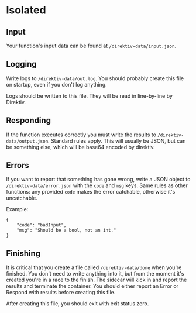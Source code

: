 # Isolated

## Input

Your function's input data can be found at `/direktiv-data/input.json`. 

## Logging 

Write logs to `/direktiv-data/out.log`. You should probably create this file on startup, even if you don't log anything.

Logs should be written to this file. They will be read in line-by-line by Direktiv.

## Responding 

If the function executes correctly you must write the results to `/direktiv-data/output.json`. Standard rules apply. This will usually be JSON, but can be something else, which will be base64 encoded by direktiv.

## Errors

If you want to report that something has gone wrong, write a JSON object to `/direktiv-data/error.json` with the `code` and `msg` keys. Same rules as other functions: any provided `code` makes the error catchable, otherwise it's uncatchable. 

Example:

```
{
	"code": "badInput",
	"msg": "Should be a bool, not an int."
}
```

## Finishing

It is critical that you create a file called `/direktiv-data/done` when you're finished. You don't need to write anything into it, but from the moment it's created you're in a race to the finish. The sidecar will kick in and report the results and terminate the container. You should either report an Error or Respond with results before creating this file.

After creating this file, you should exit with exit status zero. 
